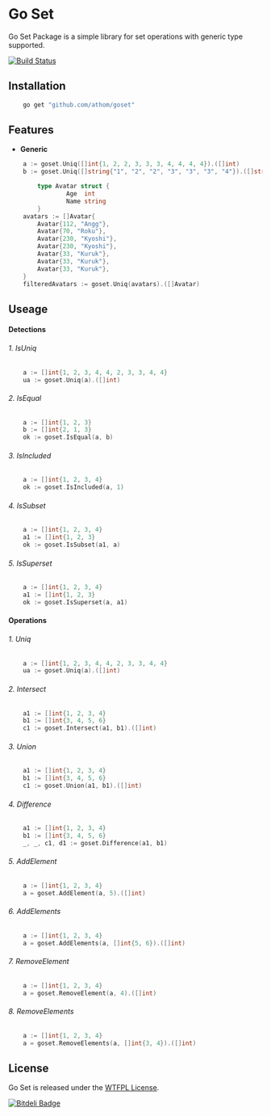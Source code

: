 # Go Set

Go Set Package is a simple library for set operations with generic type supported.

[![Build Status](https://api.travis-ci.org/athom/goset.png?branch=master)](https://travis-ci.org/athom/goset)


## Installation

```bash
	go get "github.com/athom/goset"
```

## Features

- **Generic**

```go
	a := goset.Uniq([]int{1, 2, 2, 3, 3, 3, 4, 4, 4, 4}).([]int)
	b := goset.Uniq([]string{"1", "2", "2", "3", "3", "3", "4"}).([]string)

        type Avatar struct {
                Age  int
                Name string
        }
	avatars := []Avatar{
		Avatar{112, "Angg"},
		Avatar{70, "Roku"},
		Avatar{230, "Kyoshi"},
		Avatar{230, "Kyoshi"},
		Avatar{33, "Kuruk"},
		Avatar{33, "Kuruk"},
		Avatar{33, "Kuruk"},
	}
	filteredAvatars := goset.Uniq(avatars).([]Avatar)
```

## Useage

#### Detections

###### 1. IsUniq

```go
	a := []int{1, 2, 3, 4, 4, 2, 3, 3, 4, 4}
	ua := goset.Uniq(a).([]int)
```

###### 2. IsEqual

```go
	a := []int{1, 2, 3}
	b := []int{2, 1, 3}
	ok := goset.IsEqual(a, b)
```

###### 3. IsIncluded

```go
	a := []int{1, 2, 3, 4}
	ok := goset.IsIncluded(a, 1)
```

###### 4. IsSubset

```go
	a := []int{1, 2, 3, 4}
	a1 := []int{1, 2, 3}
	ok := goset.IsSubset(a1, a)
```

###### 5. IsSuperset

```go
	a := []int{1, 2, 3, 4}
	a1 := []int{1, 2, 3}
	ok := goset.IsSuperset(a, a1)
```


#### Operations

###### 1. Uniq

```go
	a := []int{1, 2, 3, 4, 4, 2, 3, 3, 4, 4}
	ua := goset.Uniq(a).([]int)
```

###### 2. Intersect 

```go
	a1 := []int{1, 2, 3, 4}
	b1 := []int{3, 4, 5, 6}
	c1 := goset.Intersect(a1, b1).([]int)
```

###### 3. Union

```go
	a1 := []int{1, 2, 3, 4}
	b1 := []int{3, 4, 5, 6}
	c1 := goset.Union(a1, b1).([]int)
```

###### 4. Difference

```go
	a1 := []int{1, 2, 3, 4}
	b1 := []int{3, 4, 5, 6}
	_, _, c1, d1 := goset.Difference(a1, b1)
```

###### 5. AddElement

```go
	a := []int{1, 2, 3, 4}
	a = goset.AddElement(a, 5).([]int)
```

###### 6. AddElements

```go
	a := []int{1, 2, 3, 4}
	a = goset.AddElements(a, []int{5, 6}).([]int)
```

###### 7. RemoveElement

```go
	a := []int{1, 2, 3, 4}
	a = goset.RemoveElement(a, 4).([]int)
```

###### 8. RemoveElements

```go
	a := []int{1, 2, 3, 4}
	a = goset.RemoveElements(a, []int{3, 4}).([]int)
```



## License

Go Set is released under the [WTFPL License](http://www.wtfpl.net/txt/copying).


[![Bitdeli Badge](https://d2weczhvl823v0.cloudfront.net/athom/goset/trend.png)](https://bitdeli.com/free "Bitdeli Badge")

